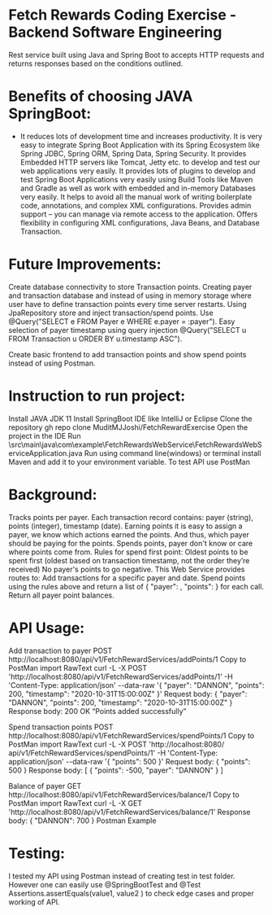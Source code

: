 # Fetch Rewards Coding Exercise - Backend Software Engineering

Rest service built using Java and Spring Boot to accepts HTTP requests and returns responses based on the conditions outlined.

# Benefits of choosing JAVA SpringBoot:

- It reduces lots of development time and increases productivity. 
It is very easy to integrate Spring Boot Application with its Spring Ecosystem like Spring JDBC, Spring ORM, Spring Data, Spring Security.
It provides Embedded HTTP servers like Tomcat, Jetty etc. to develop and test our web applications very easily.
It provides lots of plugins to develop and test Spring Boot Applications very easily using Build Tools like Maven and Gradle as well as work with embedded and in-memory Databases very easily. 
It helps to avoid all the manual work of writing boilerplate code, annotations, and complex XML configurations.
Provides admin support – you can manage via remote access to the application.
Offers flexibility in configuring XML configurations, Java Beans, and Database Transaction.

# Future Improvements:

Create database connectivity to store Transaction points.
Creating payer and transaction database and instead of using in memory storage where user have to define transaction points every time server restarts.
Using JpaRepository store and inject transaction/spend points. Use @Query("SELECT e FROM Payer e WHERE e.payer = :payer"). Easy selection of payer timestamp using query injection @Query("SELECT u FROM Transaction u ORDER BY u.timestamp ASC").

Create basic frontend to add transaction points and show spend points instead of using Postman.

# Instruction to run project:

Install JAVA JDK 11
Install SpringBoot IDE like IntelliJ or Eclipse 
Clone the repository gh repo clone MuditMJJoshi/FetchRewardExercise
Open the project in the IDE
Run \src\main\java\com\example\FetchRewardsWebService\FetchRewardsWebServiceApplication.java
Run using command line(windows) or terminal install Maven and add it to your environment variable.
To test API use PostMan

# Background:

Tracks points per payer. Each transaction record contains: payer (string), points (integer), timestamp (date).
Earning points it is easy to assign a payer, we know which actions earned the points. And thus, which payer should be paying for the points.
Spends points, payer don't know or care where points come from. Rules for spend first point:
Oldest points to be spent first (oldest based on transaction timestamp, not the order they’re received)
No payer's points to go negative.
This Web Service provides routes to:
Add transactions for a specific payer and date.
Spend points using the rules above and return a list of { "payer": , "points": } for each call.
Return all payer point balances.

# API Usage:

Add transaction to payer
POST http://localhost:8080/api/v1/FetchRewardServices/addPoints/1
Copy to PostMan import RawText
curl -L -X POST 'http://localhost:8080/api/v1/FetchRewardServices/addPoints/1' -H 'Content-Type: application/json' --data-raw '{ "payer": "DANNON", "points": 200, "timestamp": "2020-10-31T15:00:00Z" }'
Request body:
{ "payer": "DANNON", "points": 200, "timestamp": "2020-10-31T15:00:00Z" }
Response body:
200 OK “Points added successfully”

Spend transaction points
POST http://localhost:8080/api/v1/FetchRewardServices/spendPoints/1
Copy to PostMan import RawText
curl -L -X POST 'http://localhost:8080/ api/v1/FetchRewardServices/spendPoints/1' -H 'Content-Type: application/json' --data-raw '{ "points": 500 }'
Request body:
{ "points": 500 }
Response body:
[
    {
        "points": -500,
        "payer": "DANNON"
    }
]

Balance of payer
GET http://localhost:8080/api/v1/FetchRewardServices/balance/1
Copy to PostMan import RawText
curl -L -X GET 'http://localhost:8080/api/v1/FetchRewardServices/balance/1'
Response body:
{
    "DANNON": 700
}
Postman Example

# Testing:
I tested my API using Postman instead of creating test in test folder. However one can easily use @SpringBootTest and @Test Assertions.assertEquals(value1, value2 ) to check edge cases and proper working of API.
 
